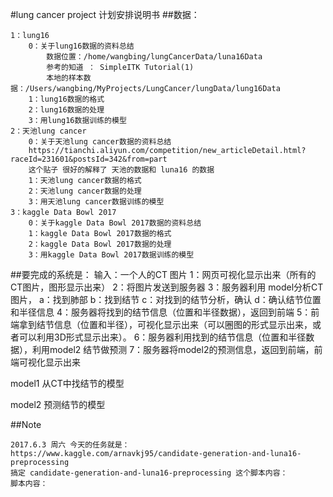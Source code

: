 #lung cancer project 计划安排说明书
##数据：
```
1：lung16
	0：关于lung16数据的资料总结
		数据位置：/home/wangbing/lungCancerData/luna16Data
		参考的知道 ： SimpleITK Tutorial(1)
		本地的样本数据：/Users/wangbing/MyProjects/LungCancer/lungData/lung16Data
	1：lung16数据的格式
	2：lung16数据的处理
	3：用lung16数据训练的模型
2：天池lung cancer
	0：关于天池lung cancer数据的资料总结
	https://tianchi.aliyun.com/competition/new_articleDetail.html?raceId=231601&postsId=342&from=part
	这个贴子 很好的解释了 天池的数据和 luna16 的数据
	1：天池lung cancer数据的格式
	2：天池lung cancer数据的处理
	3：用天池lung cancer数据训练的模型
3：kaggle Data Bowl 2017
	0：关于kaggle Data Bowl 2017数据的资料总结
	1：kaggle Data Bowl 2017数据的格式
	2：kaggle Data Bowl 2017数据的处理
	3：用kaggle Data Bowl 2017数据训练的模型
```
##要完成的系统是：
	输入：一个人的CT 图片
	1：网页可视化显示出来（所有的CT图片，图形显示出来）
	2：将图片发送到服务器
	3：服务器利用 model分析CT图片，
		a：找到肺部
		b：找到结节
		c：对找到的结节分析，确认
		d：确认结节位置和半径信息
	4：服务器将找到的结节信息（位置和半径数据），返回到前端
	5：前端拿到结节信息（位置和半径），可视化显示出来（可以圈图的形式显示出来，或者可以利用3D形式显示出来）。
	6：服务器利用找到的结节信息（位置和半径数据），利用model2 结节做预测
	7：服务器将model2的预测信息，返回到前端，前端可视化显示出来

model1 从CT中找结节的模型

model2 预测结节的模型


##Note
```
2017.6.3 周六 今天的任务就是：
https://www.kaggle.com/arnavkj95/candidate-generation-and-luna16-preprocessing
搞定 candidate-generation-and-luna16-preprocessing 这个脚本内容：
脚本内容：
```






















